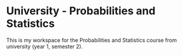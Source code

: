 # University - Probabilities and Statistics

This is my workspace for the Probabilities and Statistics course from university (year 1, semester 2).